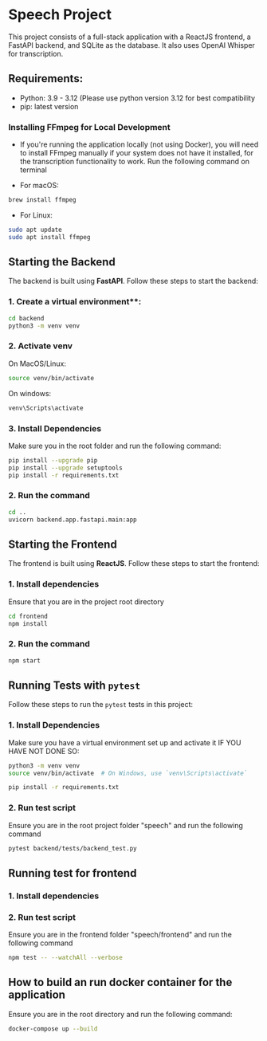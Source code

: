 # Speech Project

This project consists of a full-stack application with a ReactJS frontend, a FastAPI backend, and SQLite as the database. It also uses OpenAI Whisper for transcription.

## Requirements:

- Python: 3.9 - 3.12 (Please use python version 3.12 for best compatibility
- pip: latest version

### Installing FFmpeg for Local Development
- If you're running the application locally (not using Docker), you will need to install FFmpeg manually if your system does not have it installed, for the transcription functionality to work. Run the following command on terminal

- For macOS:

```bash
brew install ffmpeg
```

- For Linux:

```bash
sudo apt update
sudo apt install ffmpeg
```

## Starting the Backend

The backend is built using **FastAPI**. Follow these steps to start the backend:

### 1. Create a virtual environment**:
   
```bash
cd backend
python3 -m venv venv
```

### 2. Activate venv

On MacOS/Linux:

```bash
source venv/bin/activate
```

On windows:

```bash
venv\Scripts\activate
```

### 3. Install Dependencies

Make sure you in the root folder and run the following command:

```bash
pip install --upgrade pip
pip install --upgrade setuptools
pip install -r requirements.txt
```

### 2. Run the command
```bash
cd ..
uvicorn backend.app.fastapi.main:app
```

## Starting the Frontend

The frontend is built using **ReactJS**. Follow these steps to start the frontend:

### 1. Install dependencies

Ensure that you are in the project root directory

```bash
cd frontend
npm install
```

### 2. Run the command
```bash
npm start
```

## Running Tests with `pytest`

Follow these steps to run the `pytest` tests in this project:

### 1. Install Dependencies

Make sure you have a virtual environment set up and activate it IF YOU HAVE NOT DONE SO:

```bash
python3 -m venv venv
source venv/bin/activate  # On Windows, use `venv\Scripts\activate`

pip install -r requirements.txt
```

### 2. Run test script
Ensure you are in the root project folder "speech" and run the following command

```bash
pytest backend/tests/backend_test.py
```


## Running test for frontend
### 1. Install dependencies

### 2. Run test script

Ensure you are in the frontend folder "speech/frontend" and run the following command

```bash
npm test -- --watchAll --verbose
```

## How to build an run docker container for the application

Ensure you are in the root directory and run the following command:
```bash
docker-compose up --build
```